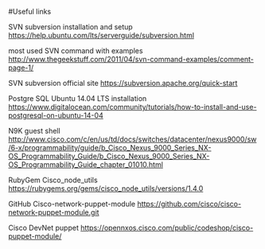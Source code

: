#Useful links 

SVN subversion installation and setup
https://help.ubuntu.com/lts/serverguide/subversion.html

most used SVN command with examples
http://www.thegeekstuff.com/2011/04/svn-command-examples/comment-page-1/

SVN subversion official site
https://subversion.apache.org/quick-start

Postgre SQL Ubuntu 14.04 LTS installation
https://www.digitalocean.com/community/tutorials/how-to-install-and-use-postgresql-on-ubuntu-14-04

N9K guest shell
http://www.cisco.com/c/en/us/td/docs/switches/datacenter/nexus9000/sw/6-x/programmability/guide/b_Cisco_Nexus_9000_Series_NX-OS_Programmability_Guide/b_Cisco_Nexus_9000_Series_NX-OS_Programmability_Guide_chapter_01010.html

RubyGem Cisco_node_utils
https://rubygems.org/gems/cisco_node_utils/versions/1.4.0

GitHub Cisco-network-puppet-module
https://github.com/cisco/cisco-network-puppet-module.git

Cisco DevNet puppet
https://opennxos.cisco.com/public/codeshop/cisco-puppet-module/
